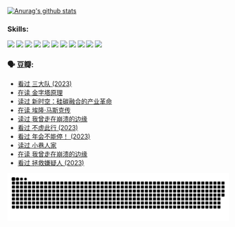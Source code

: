
[![Anurag's github stats](https://github-readme-stats.vercel.app/api?username=w940853815)](https://github.com/anuraghazra/github-readme-stats)

### Skills:

<code><img height="32" src="https://cdn.jsdelivr.net/npm/simple-icons@v5/icons/python.svg"></code>
<code><img height="32" src="https://cdn.jsdelivr.net/npm/simple-icons@v5/icons/javascript.svg"></code>
<code><img height="32" src="https://cdn.jsdelivr.net/npm/simple-icons@v5/icons/django.svg"></code>
<code><img height="32" src="https://cdn.jsdelivr.net/npm/simple-icons@v5/icons/flask.svg"></code>
<code><img height="32" src="https://cdn.jsdelivr.net/npm/simple-icons@v5/icons/vuetify.svg"></code>
<code><img height="32" src="https://cdn.jsdelivr.net/npm/simple-icons@v5/icons/git.svg"></code>
<code><img height="32" src="https://cdn.jsdelivr.net/npm/simple-icons@v5/icons/docker.svg"></code>
<code><img height="32" src="https://cdn.jsdelivr.net/npm/simple-icons@v5/icons/postgresql.svg"></code>
<code><img height="32" src="https://cdn.jsdelivr.net/npm/simple-icons@v5/icons/elasticsearch.svg"></code>
<code><img height="32" src="https://cdn.jsdelivr.net/npm/simple-icons@v5/icons/macos.svg"></code>
<code><img height="32" src="https://cdn.jsdelivr.net/npm/simple-icons@v5/icons/linux.svg"></code>

### 🗣 豆瓣:

<!-- DOUBAN-ACTIVITIES:START -->
- [看过 三大队‎ (2023)](https://www.douban.com/people/136069238/status/4510323325/?_i=07603028)
- [在读 金字塔原理](https://www.douban.com/people/136069238/status/4507497587/?_i=07603028)
- [读过 新时空：硅碳融合的产业革命](https://www.douban.com/people/136069238/status/4506659177/?_i=07603028)
- [在读 埃隆·马斯克传](https://www.douban.com/people/136069238/status/4500417190/?_i=07603028)
- [读过 我曾走在崩溃的边缘](https://www.douban.com/people/136069238/status/4500416754/?_i=07603028)
- [看过 不虚此行‎ (2023)](https://www.douban.com/people/136069238/status/4499973052/?_i=07603028)
- [看过 年会不能停！‎ (2023)](https://www.douban.com/people/136069238/status/4498582002/?_i=07603028)
- [读过 小巷人家](https://www.douban.com/people/136069238/status/4489290935/?_i=07603028)
- [在读 我曾走在崩溃的边缘](https://www.douban.com/people/136069238/status/4489290559/?_i=07603028)
- [看过 拯救嫌疑人‎ (2023)](https://www.douban.com/people/136069238/status/4477421513/?_i=07603028)
<!-- DOUBAN-ACTIVITIES:END -->


![Snake animation](https://raw.githubusercontent.com/w940853815/w940853815/output/github-contribution-grid-snake.svg)

<!--
**w940853815/w940853815** is a ✨ _special_ ✨ repository because its `README.md` (this file) appears on your GitHub profile.

Here are some ideas to get you started:

- 🔭 I’m currently working on ...
- 🌱 I’m currently learning ...
- 👯 I’m looking to collaborate on ...
- 🤔 I’m looking for help with ...
- 💬 Ask me about ...
- 📫 How to reach me: ...
- 😄 Pronouns: ...
- ⚡ Fun fact: ...
-->
